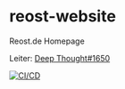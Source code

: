 # reost-website

Reost.de Homepage

Leiter: [Deep Thought#1650](https://discordapp.com/users/383628783187394561)

[![CI/CD](https://github.com/Reost-MC/reost-website/actions/workflows/firebase-hosting-merge.yml/badge.svg)](https://github.com/Reost-MC/reost-website/actions/workflows/firebase-hosting-merge.yml)

